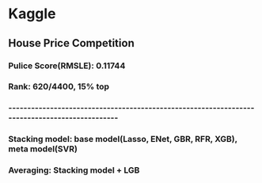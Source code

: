 # Kaggle
## House Price Competition
### Pulice Score(RMSLE): 0.11744
### Rank: 620/4400, 15% top
### ----------------------------------------------------------------------------------------------
### Stacking model: base model(Lasso, ENet, GBR, RFR, XGB), meta model(SVR)
### Averaging: Stacking model + LGB
